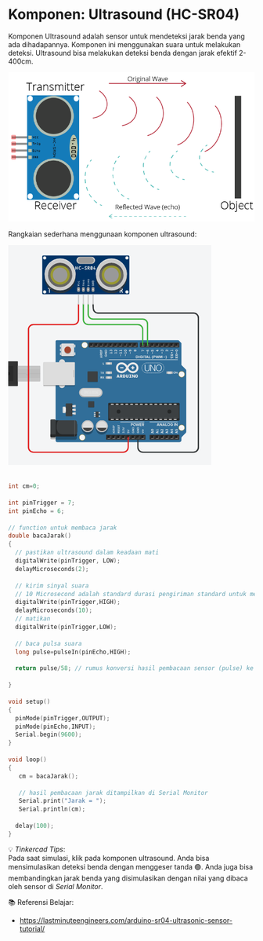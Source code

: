 # Komponen: Ultrasound (HC-SR04)

Komponen Ultrasound adalah sensor untuk mendeteksi jarak benda yang ada dihadapannya. Komponen ini menggunakan suara untuk melakukan deteksi. Ultrasound bisa melakukan deteksi benda dengan jarak efektif 2-400cm.

![](res/how-ultrasonic-sensor-works-01.webp)

Rangkaian sederhana menggunaan komponen ultrasound:

![](res/ultrasound.png)
```cpp

int cm=0;

int pinTrigger = 7;
int pinEcho = 6;

// function untuk membaca jarak
double bacaJarak()
{
  // pastikan ultrasound dalam keadaan mati
  digitalWrite(pinTrigger, LOW);
  delayMicroseconds(2);
  
  // kirim sinyal suara
  // 10 Microsecond adalah standard durasi pengiriman standard untuk melakukan pengukuran menggunakan ultrasound
  digitalWrite(pinTrigger,HIGH);
  delayMicroseconds(10);
  // matikan
  digitalWrite(pinTrigger,LOW);
  
  // baca pulsa suara
  long pulse=pulseIn(pinEcho,HIGH);
  
  return pulse/58; // rumus konversi hasil pembacaan sensor (pulse) ke sentimeter
  
}

void setup()
{
  pinMode(pinTrigger,OUTPUT);
  pinMode(pinEcho,INPUT);
  Serial.begin(9600);
}

void loop()
{
   cm = bacaJarak();

   // hasil pembacaan jarak ditampilkan di Serial Monitor
   Serial.print("Jarak = ");
   Serial.println(cm);
   
  delay(100);
}
```

💡 _Tinkercad Tips_:\
Pada saat simulasi, klik pada komponen ultrasound. Anda bisa mensimulasikan deteksi benda dengan menggeser tanda 🟢. Anda juga bisa membandingkan jarak benda yang disimulasikan dengan nilai yang dibaca oleh sensor di _Serial Monitor_.


📚 Referensi Belajar:
- https://lastminuteengineers.com/arduino-sr04-ultrasonic-sensor-tutorial/